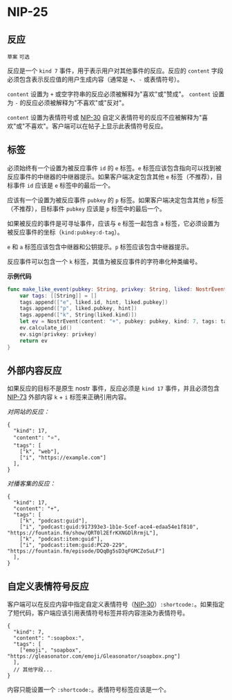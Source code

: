 NIP-25
======

反应
---------

`草案` `可选`

反应是一个 `kind 7` 事件，用于表示用户对其他事件的反应。反应的 `content` 字段必须包含表示反应值的用户生成内容（通常是 `+`、`-` 或表情符号）。

`content` 设置为 `+` 或空字符串的反应必须被解释为"喜欢"或"赞成"。
`content` 设置为 `-` 的反应必须被解释为"不喜欢"或"反对"。

`content` 设置为表情符号或 [NIP-30](30_ZH.md) 自定义表情符号的反应不应被解释为"喜欢"或"不喜欢"。客户端可以在帖子上显示此表情符号反应。

标签
----

必须始终有一个设置为被反应事件 `id` 的 `e` 标签。`e` 标签应该包含指向可以找到被反应事件的中继器的中继器提示。如果客户端决定包含其他 `e` 标签（不推荐），目标事件 `id` 应该是 `e` 标签中的最后一个。

应该有一个设置为被反应事件 `pubkey` 的 `p` 标签。如果客户端决定包含其他 `p` 标签（不推荐），目标事件 `pubkey` 应该是 `p` 标签中的最后一个。

如果被反应的事件是可寻址事件，应该与 `e` 标签一起包含 `a` 标签，它必须设置为被反应事件的坐标（`kind:pubkey:d-tag`）。

`e` 和 `a` 标签应该包含中继器和公钥提示。`p` 标签应该包含中继器提示。

反应事件可以包含一个 `k` 标签，其值为被反应事件的字符串化种类编号。

**示例代码**

```swift
func make_like_event(pubkey: String, privkey: String, liked: NostrEvent, hint: String) -> NostrEvent {
    var tags: [[String]] = []
    tags.append(["e", liked.id, hint, liked.pubkey])
    tags.append(["p", liked.pubkey, hint])
    tags.append(["k", String(liked.kind)])
    let ev = NostrEvent(content: "+", pubkey: pubkey, kind: 7, tags: tags)
    ev.calculate_id()
    ev.sign(privkey: privkey)
    return ev
}
```

外部内容反应
---------------------

如果反应的目标不是原生 nostr 事件，反应必须是 `kind 17` 事件，并且必须包含 [NIP-73](73_ZH.md) 外部内容 `k` + `i` 标签来正确引用内容。

_对网站的反应：_
```jsonc
{
  "kind": 17,
  "content": "⭐",
  "tags": [
    ["k", "web"],
    ["i", "https://example.com"]
  ],
}
```

_对播客集的反应：_
```jsonc
{
  "kind": 17,
  "content": "+",
  "tags": [
    ["k", "podcast:guid"],
    ["i", "podcast:guid:917393e3-1b1e-5cef-ace4-edaa54e1f810", "https://fountain.fm/show/QRT0l2EfrKXNGDlRrmjL"],
    ["k", "podcast:item:guid"],
    ["i", "podcast:item:guid:PC20-229", "https://fountain.fm/episode/DQqBg5sD3qFGMCZoSuLF"]
  ],
}
```




自定义表情符号反应
---------------------

客户端可以在反应内容中指定自定义表情符号（[NIP-30](30_ZH.md)）`:shortcode:`。如果指定了短代码，客户端应该引用表情符号标签并将内容渲染为表情符号。

```jsonc
{
  "kind": 7,
  "content": ":soapbox:",
  "tags": [
    ["emoji", "soapbox", "https://gleasonator.com/emoji/Gleasonator/soapbox.png"]
  ],
  // 其他字段...
}
```

内容只能设置一个 `:shortcode:`。表情符号标签应该是一个。
